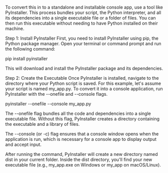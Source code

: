 To convert this in to a standalone and installable console app, use a tool like PyInstaller. This process bundles your script, the Python interpreter, and all its dependencies into a single executable file or a folder of files. You can then run this executable without needing to have Python installed on their machine.

Step 1: Install PyInstaller
First, you need to install PyInstaller using pip, the Python package manager. Open your terminal or command prompt and run the following command:

pip install pyinstaller

This will download and install the PyInstaller package and its dependencies.

Step 2: Create the Executable
Once PyInstaller is installed, navigate to the directory where your Python script is saved. For this example, let's assume your script is named my_app.py. To convert it into a console application, run PyInstaller with the --onefile and --console flags.

pyinstaller --onefile --console my_app.py

The --onefile flag bundles all the code and dependencies into a single executable file. Without this flag, PyInstaller creates a directory containing the executable and a library of files.

The --console (or -c) flag ensures that a console window opens when the application is run, which is necessary for a console app to display output and accept input.

After running the command, PyInstaller will create a new directory named dist in your current folder. Inside the dist directory, you'll find your new executable file (e.g., my_app.exe on Windows or my_app on macOS/Linux).
